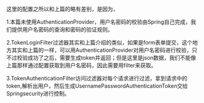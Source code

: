这里的配置之所以和上篇的略有差别，是因为，

1.本篇未使用AuthenticationProvider，用户名密码的校验由Spring自己完成，我们提供用户名密码的查询和密码的验证规则。

2.TokenLoginFilter过滤器其实和上篇介绍的类似，如果是form表单提交，这个地方其实和上篇的一样，可以用AuthenticationProvider对用户名密码进行校验，只不过校验成功了之后，需要生成token并返回；但是这里是json数据，我们不能像上篇那样通过配置获取到用户名密码，因此需要用filter来获取。

3.TokenAuthenticationFilter访问过滤器对每个请求进行过滤，拿到请求中的token,解析出用户，然后生成UsernamePasswordAuthenticationToken交给Springsecurity进行控制。